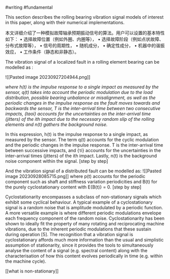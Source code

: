 #writing #fundamental 


This section describes the rolling bearing vibration signal models of interest in this paper, along with their numerical implementations. 

本文详细介绍了一种模拟故障轴承预期振动信号的算法。用户可以设置的基本特性如下： • 选择故障位置（例如外圈、内圈等）， • 选择故障阶段（例如点状故障、分布式故障等）， • 信号的周期性， • 随机成分， • 确定性成分， • 机器中的谐振效应， • 工作条件（静态和非静态）。


The vibration signal of a localized fault in a rolling element bearing can be modelled as :
  
![[Pasted image 20230927204944.png]]

*where h(t) is the impulse response to a single impact as measured by the sensor, q(t) takes into account the periodic modulation due to the load distribution, possible bearing unbalance or misalignment, as well as the periodic changes in the impulse response as the fault moves towards and backwards the sensor, T is the inter-arrival time between two consecutive impacts, {taoi} accounts for the uncertainties on the inter-arrival time (jitters) of the ith impact due to the necessary random slip of the rolling elements and n(t) gathers the background noise.*

In this expression, h(t) is the impulse response to a single impact, as measured by the sensor. The term q(t) accounts for the cyclic modulation and the periodic changes in the impulse response. T is the inter-arrival time between successive impacts, and {τi​} accounts for the uncertainties in the inter-arrival times (jitters) of the ith impact. Lastly, n(t) is the background noise component within the signal. [step by step]

And the vibration signal of a distributed fault can be modelled as: 
![[Pasted image 20230928085715.png]]
where p(t) accounts for the periodic component such as shaft and stiffness variation periodicities and B(t) for the purely cyclostationary content with E{B(t)} = 0. [step by step]


Cyclostationarity encompasses a subclass of non-stationary signals which exhibit some cyclical behaviour. A typical example of a cyclostationary signal is a random noise that is amplitude modulated by a periodic function. A more versatile example is where different periodic modulations envelope each frequency component of the random noise. Cyclostationarity has been shown to ideally fit the property of many rotating and reciprocating machine vibrations, due to the inherent periodic modulations that these sustain during operation [5]. The recognition that a vibration signal is cyclostationary affords much more information than the usual and simplistic assumption of stationarity, since it provides the tools to simultaneously analyse the content of a signal (e.g. spectral content) along with the characterisation of how this content evolves periodically in time (e.g. within the machine cycle).

[[what is non-stationary]]